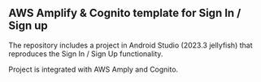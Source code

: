 ## AWS Amplify & Cognito template for Sign In / Sign up

The repository includes a project in Android Studio (2023.3 jellyfish) that reproduces the Sign In / Sign Up functionality.

Project is integrated with AWS Amply and Cognito.
